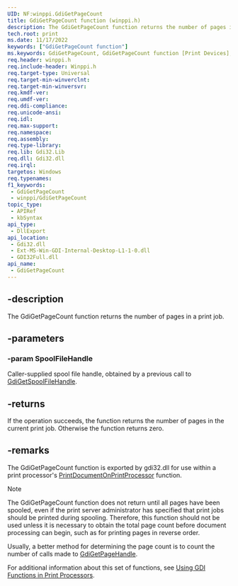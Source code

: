```yaml
---
UID: NF:winppi.GdiGetPageCount
title: GdiGetPageCount function (winppi.h)
description: The GdiGetPageCount function returns the number of pages in a print job.
tech.root: print
ms.date: 11/17/2022
keywords: ["GdiGetPageCount function"]
ms.keywords: GdiGetPageCount, GdiGetPageCount function [Print Devices], gdifnc_f34bbc65-29f2-47b1-aec3-523af01a804c.xml, print.gdigetpagecount, winppi/GdiGetPageCount
req.header: winppi.h
req.include-header: Winppi.h
req.target-type: Universal
req.target-min-winverclnt: 
req.target-min-winversvr: 
req.kmdf-ver: 
req.umdf-ver: 
req.ddi-compliance: 
req.unicode-ansi: 
req.idl: 
req.max-support: 
req.namespace: 
req.assembly: 
req.type-library: 
req.lib: Gdi32.Lib
req.dll: Gdi32.dll
req.irql: 
targetos: Windows
req.typenames: 
f1_keywords:
 - GdiGetPageCount
 - winppi/GdiGetPageCount
topic_type:
 - APIRef
 - kbSyntax
api_type:
 - DllExport
api_location:
 - Gdi32.dll
 - Ext-MS-Win-GDI-Internal-Desktop-L1-1-0.dll
 - GDI32Full.dll
api_name:
 - GdiGetPageCount
---
```


## -description

The GdiGetPageCount function returns the number of pages in a print job.

## -parameters

### -param SpoolFileHandle

Caller-supplied spool file handle, obtained by a previous call to [GdiGetSpoolFileHandle](./nf-winppi-gdigetspoolfilehandle.md).

## -returns

If the operation succeeds, the function returns the number of pages in the current print job. Otherwise the function returns zero.

## -remarks

The GdiGetPageCount function is exported by gdi32.dll for use within a print processor's [PrintDocumentOnPrintProcessor](../winsplp/nf-winsplp-printdocumentonprintprocessor.md) function.

> [!NOTE]
> The GdiGetPageCount function does not return until all pages have been spooled, even if the print server administrator has specified that print jobs should be printed during spooling. Therefore, this function should not be used unless it is necessary to obtain the total page count before document processing can begin, such as for printing pages in reverse order.
>
> Usually, a better method for determining the page count is to count the number of calls made to [GdiGetPageHandle](./nf-winppi-gdigetpagehandle.md).

For additional information about this set of functions, see [Using GDI Functions in Print Processors](/windows-hardware/drivers/print/using-gdi-functions-in-print-processors).
